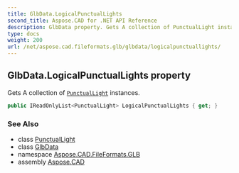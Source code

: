 ```yaml
---
title: GlbData.LogicalPunctualLights
second_title: Aspose.CAD for .NET API Reference
description: GlbData property. Gets A collection of PunctualLight instances
type: docs
weight: 200
url: /net/aspose.cad.fileformats.glb/glbdata/logicalpunctuallights/
---
```

## GlbData.LogicalPunctualLights property

Gets A collection of [`PunctualLight`](../../punctuallight/) instances.

```csharp
public IReadOnlyList<PunctualLight> LogicalPunctualLights { get; }
```

### See Also

* class [PunctualLight](../../punctuallight/)
* class [GlbData](../)
* namespace [Aspose.CAD.FileFormats.GLB](../../glbdata/)
* assembly [Aspose.CAD](../../../)


